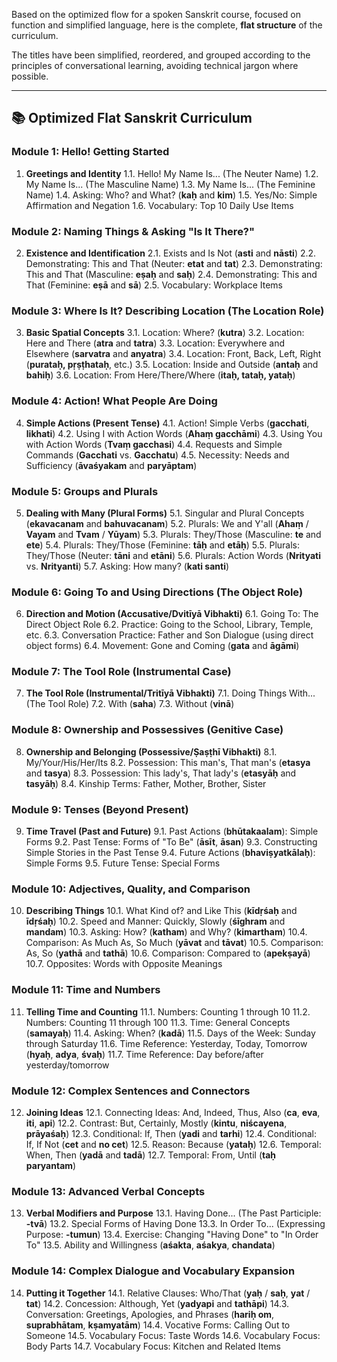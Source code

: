 Based on the optimized flow for a spoken Sanskrit course, focused on function and simplified language, here is the complete, **flat structure** of the curriculum.

The titles have been simplified, reordered, and grouped according to the principles of conversational learning, avoiding technical jargon where possible.

---

## 📚 Optimized Flat Sanskrit Curriculum

### Module 1: Hello! Getting Started

1.  **Greetings and Identity**
    1.1. Hello! My Name Is... (The Neuter Name)
    1.2. My Name Is... (The Masculine Name)
    1.3. My Name Is... (The Feminine Name)
    1.4. Asking: Who? and What? (**kaḥ** and **kim**)
    1.5. Yes/No: Simple Affirmation and Negation
    1.6. Vocabulary: Top 10 Daily Use Items 

### Module 2: Naming Things & Asking "Is It There?"

2.  **Existence and Identification**
    2.1. Exists and Is Not (**asti** and **nāsti**)
    2.2. Demonstrating: This and That (Neuter: **etat** and **tat**)
    2.3. Demonstrating: This and That (Masculine: **eṣaḥ** and **saḥ**)
    2.4. Demonstrating: This and That (Feminine: **eṣā** and **sā**)
    2.5. Vocabulary: Workplace Items

### Module 3: Where Is It? Describing Location (The Location Role)

3.  **Basic Spatial Concepts**
    3.1. Location: Where? (**kutra**)
    3.2. Location: Here and There (**atra** and **tatra**)
    3.3. Location: Everywhere and Elsewhere (**sarvatra** and **anyatra**)
    3.4. Location: Front, Back, Left, Right (**purataḥ, pṛṣṭhataḥ**, etc.)
    3.5. Location: Inside and Outside (**antaḥ** and **bahiḥ**)
    3.6. Location: From Here/There/Where (**itaḥ, tataḥ, yataḥ**)

### Module 4: Action! What People Are Doing

4.  **Simple Actions (Present Tense)**
    4.1. Action! Simple Verbs (**gacchati**, **likhati**)
    4.2. Using I with Action Words (**Ahaṃ gacchāmi**)
    4.3. Using You with Action Words (**Tvaṃ gacchasi**)
    4.4. Requests and Simple Commands (**Gacchati** vs. **Gacchatu**)
    4.5. Necessity: Needs and Sufficiency (**āvaśyakam** and **paryāptam**)

### Module 5: Groups and Plurals

5.  **Dealing with Many (Plural Forms)**
    5.1. Singular and Plural Concepts (**ekavacanam** and **bahuvacanam**)
    5.2. Plurals: We and Y'all (**Ahaṃ** / **Vayam** and **Tvam** / **Yūyam**)
    5.3. Plurals: They/Those (Masculine: **te** and **ete**)
    5.4. Plurals: They/Those (Feminine: **tāḥ** and **etāḥ**)
    5.5. Plurals: They/Those (Neuter: **tāni** and **etāni**)
    5.6. Plurals: Action Words (**Nrityati** vs. **Nrityanti**)
    5.7. Asking: How many? (**kati santi**)

### Module 6: Going To and Using Directions (The Object Role)

6.  **Direction and Motion (Accusative/Dvitīyā Vibhakti)**
    6.1. Going To: The Direct Object Role
    6.2. Practice: Going to the School, Library, Temple, etc.
    6.3. Conversation Practice: Father and Son Dialogue (using direct object forms)
    6.4. Movement: Gone and Coming (**gata** and **āgāmi**)

### Module 7: The Tool Role (Instrumental Case)

7.  **The Tool Role (Instrumental/Tritīyā Vibhakti)**
    7.1. Doing Things With... (The Tool Role)
    7.2. With (**saha**)
    7.3. Without (**vinā**)

### Module 8: Ownership and Possessives (Genitive Case)

8.  **Ownership and Belonging (Possessive/Ṣaṣṭhī Vibhakti)**
    8.1. My/Your/His/Her/Its
    8.2. Possession: This man's, That man's (**etasya** and **tasya**)
    8.3. Possession: This lady's, That lady's (**etasyāḥ** and **tasyāḥ**)
    8.4. Kinship Terms: Father, Mother, Brother, Sister

### Module 9: Tenses (Beyond Present)

9.  **Time Travel (Past and Future)**
    9.1. Past Actions (**bhūtakaalam**): Simple Forms
    9.2. Past Tense: Forms of "To Be" (**āsīt**, **āsan**)
    9.3. Constructing Simple Stories in the Past Tense
    9.4. Future Actions (**bhaviṣyatkālaḥ**): Simple Forms
    9.5. Future Tense: Special Forms

### Module 10: Adjectives, Quality, and Comparison

10. **Describing Things**
    10.1. What Kind of? and Like This (**kīdṛśaḥ** and **īdṛśaḥ**)
    10.2. Speed and Manner: Quickly, Slowly (**śīghram** and **mandam**)
    10.3. Asking: How? (**katham**) and Why? (**kimartham**)
    10.4. Comparison: As Much As, So Much (**yāvat** and **tāvat**)
    10.5. Comparison: As, So (**yathā** and **tathā**)
    10.6. Comparison: Compared to (**apekṣayā**)
    10.7. Opposites: Words with Opposite Meanings

### Module 11: Time and Numbers

11. **Telling Time and Counting**
    11.1. Numbers: Counting 1 through 10
    11.2. Numbers: Counting 11 through 100
    11.3. Time: General Concepts (**samayaḥ**)
    11.4. Asking: When? (**kadā**)
    11.5. Days of the Week: Sunday through Saturday
    11.6. Time Reference: Yesterday, Today, Tomorrow (**hyaḥ**, **adya**, **śvaḥ**)
    11.7. Time Reference: Day before/after yesterday/tomorrow

### Module 12: Complex Sentences and Connectors

12. **Joining Ideas**
    12.1. Connecting Ideas: And, Indeed, Thus, Also (**ca**, **eva**, **iti**, **api**)
    12.2. Contrast: But, Certainly, Mostly (**kintu**, **niścayena**, **prāyaśaḥ**)
    12.3. Conditional: If, Then (**yadi** and **tarhi**)
    12.4. Conditional: If, If Not (**cet** and **no cet**)
    12.5. Reason: Because (**yataḥ**)
    12.6. Temporal: When, Then (**yadā** and **tadā**)
    12.7. Temporal: From, Until (**taḥ paryantam**)

### Module 13: Advanced Verbal Concepts

13. **Verbal Modifiers and Purpose**
    13.1. Having Done... (The Past Participle: **-tvā**)
    13.2. Special Forms of Having Done
    13.3. In Order To... (Expressing Purpose: **-tumun**)
    13.4. Exercise: Changing "Having Done" to "In Order To"
    13.5. Ability and Willingness (**aśakta**, **aśakya**, **chandata**)

### Module 14: Complex Dialogue and Vocabulary Expansion

14. **Putting it Together**
    14.1. Relative Clauses: Who/That (**yaḥ** / **saḥ**, **yat** / **tat**)
    14.2. Concession: Although, Yet (**yadyapi** and **tathāpi**)
    14.3. Conversation: Greetings, Apologies, and Phrases (**hariḥ om**, **suprabhātam**, **kṣamyatām**)
    14.4. Vocative Forms: Calling Out to Someone
    14.5. Vocabulary Focus: Taste Words
    14.6. Vocabulary Focus: Body Parts
    14.7. Vocabulary Focus: Kitchen and Related Items